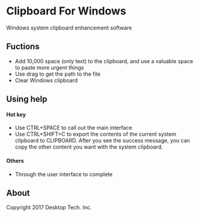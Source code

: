# Clipboard For Windows

Windows system clipboard enhancement software

## Fuctions

*   Add 10,000 space (only text) to the clipboard, and use a valuable space to paste more urgent things
*   Use drag to get the path to the file
*   Clear Windows clipboard

## Using help

#### Hot key

*   Use CTRL+SPACE to call out the main interface
*   Use CTRL+SHIFT+C to export the contents of the current system clipboard to CLIPBOARD. After you see the success message, you can copy the other content you want with the system clipboard.

#### Others

*   Through the user interface to complete

## About

Copyright 2017 Desktop Tech. Inc.
